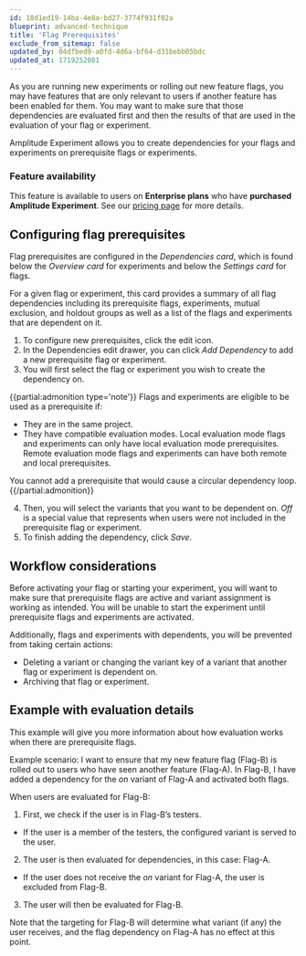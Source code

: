 ```yaml
---
id: 18d1ed19-14ba-4e8a-bd27-3774f931f02a
blueprint: advanced-technique
title: 'Flag Prerequisites'
exclude_from_sitemap: false
updated_by: 04dfbed9-a0fd-4d6a-bf64-d31bebb05bdc
updated_at: 1719252081
---
```

As you are running new experiments or rolling out new feature flags, you may have features that are only relevant to users if another feature has been enabled for them. You may want to make sure that those dependencies are evaluated first and then the results of that are used in the evaluation of your flag or experiment.

Amplitude Experiment allows you to create dependencies for your flags and experiments on prerequisite flags or experiments.

### Feature availability

This feature is available to users on **Enterprise plans** who have **purchased Amplitude Experiment**. See our [pricing page](https://amplitude.com/pricing) for more details.

## Configuring flag prerequisites 

Flag prerequisites are configured in the _Dependencies card_, which is found below the _Overview card_ for experiments and below the _Settings card_ for flags. 

For a given flag or experiment, this card provides a summary of all flag dependencies including its prerequisite flags, experiments, mutual exclusion, and holdout groups as well as a list of the flags and experiments that are dependent on it.

1. To configure new prerequisites, click the edit icon.
2. In the Dependencies edit drawer, you can click _Add Dependency_ to add a new prerequisite flag or experiment.
3. You will first select the flag or experiment you wish to create the dependency on.

{{partial:admonition type='note'}}
Flags and experiments are eligible to be used as a prerequisite if:
- They are in the same project.
- They have compatible evaluation modes. Local evaluation mode flags and experiments can only have local evaluation mode prerequisites. Remote evaluation mode flags and experiments can have both remote and local prerequisites.

You cannot add a prerequisite that would cause a circular dependency loop.
{{/partial:admonition}}

4. Then, you will select the variants that you want to be dependent on. _Off_ is a special value that represents when users were not included in the prerequisite flag or experiment.
5. To finish adding the dependency, click _Save_.

## Workflow considerations

Before activating your flag or starting your experiment, you will want to make sure that prerequisite flags are active and variant assignment is working as intended. You will be unable to start the experiment until prerequisite flags and experiments are activated.

Additionally, flags and experiments with dependents, you will be prevented from taking certain actions:
- Deleting a variant or changing the variant key of a variant that another flag or experiment is dependent on.
- Archiving that flag or experiment.

## Example with evaluation details

This example will give you more information about how evaluation works when there are prerequisite flags.

Example scenario: I want to ensure that my new feature flag (Flag-B) is rolled out to users who have seen another feature (Flag-A). In Flag-B, I have added a dependency for the _on_ variant of Flag-A and activated both flags.

When users are evaluated for Flag-B:

1. First, we check if the user is in Flag-B’s testers.
- If the user is a member of the testers, the configured variant is served to the user.
2. The user is then evaluated for dependencies, in this case: Flag-A. 
- If the user does not receive the _on_ variant for Flag-A, the user is excluded from Flag-B.
3. The user will then be evaluated for Flag-B.

Note that the targeting for Flag-B will determine what variant (if any) the user receives, and the flag dependency on Flag-A has no effect at this point.